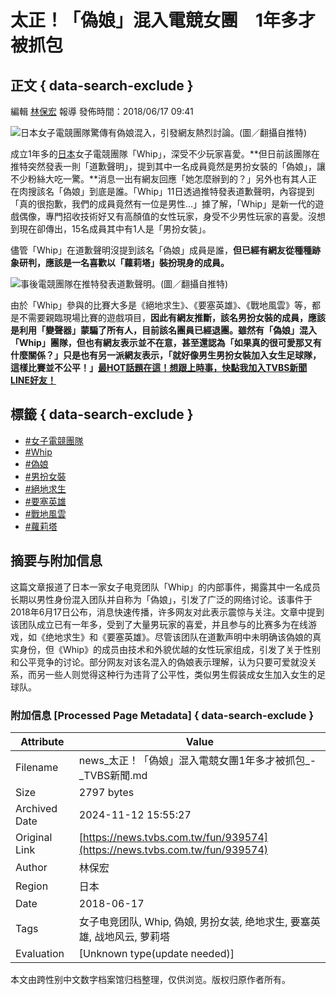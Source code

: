 # 太正！「偽娘」混入電競女團　1年多才被抓包

## 正文 { data-search-exclude }


編輯 [林保宏](https://news.tvbs.com.tw/news/searchresult/news?search_text=林保宏) 報導 發佈時間：2018/06/17 09:41

![日本女子電競團隊驚傳有偽娘混入，引發網友熱烈討論。(圖／翻攝自推特)](https://cc.tvbs.com.tw/img/upload/2018/06/17/20180617093811-926c4faf.jpg)

成立1年多的[日本](https://news.tvbs.com.tw/news/searchresult/日本/news?from=autotag)女子電競團隊「Whip」，深受不少玩家喜愛。**但日前該團隊在推特突然發表一則「道歉聲明」，提到其中一名成員竟然是男扮女裝的「偽娘」，讓不少粉絲大吃一驚。**消息一出有網友回應「她怎麼辦到的？」另外也有其人正在肉搜該名「偽娘」到底是誰。「Whip」11日透過推特發表道歉聲明，內容提到「真的很抱歉，我們的成員竟然有一位是男性…」據了解，「Whip」是新一代的遊戲偶像，專門招收技術好又有高顏值的女性玩家，身受不少男性玩家的喜愛。沒想到現在卻傳出，15名成員其中有1人是「男扮女裝」。

儘管「Whip」在道歉聲明沒提到該名「偽娘」成員是誰，**但已經有網友從種種跡象研判，應該是一名喜歡以「蘿莉塔」裝扮現身的成員。**

![事後電競團隊在推特發表道歉聲明。(圖／翻攝自推特)](https://cc.tvbs.com.tw/img/upload/2017/11/09/20171109193947-11b8e8d3.png)

由於「Whip」參與的比賽大多是《絕地求生》、《要塞英雄》、《戰地風雲》等，都是不需要親臨現場比賽的遊戲項目，**因此有網友推斷，該名男扮女裝的成員，應該是利用「變聲器」蒙騙了所有人，目前該名團員已經退團。**雖然有「偽娘」混入「Whip」團隊，但也有網友表示並不在意，甚至還認為「如果真的很可愛那又有什麼關係？」只是也有另一派網友表示，「就好像男生男扮女裝加入女生足球隊，這樣比賽並不公平！」**[最HOT話題在這！想跟上時事，快點我加入TVBS新聞LINE好友！](https://line.me/R/ti/p/%40tvbsnews)**

## 標籤 { data-search-exclude }
- [#女子電競團隊](https://news.tvbs.com.tw/news/searchresult/女子電競團隊/news)
- [#Whip](https://news.tvbs.com.tw/news/searchresult/Whip/news)
- [#偽娘](https://news.tvbs.com.tw/news/searchresult/偽娘/news)
- [#男扮女裝](https://news.tvbs.com.tw/news/searchresult/男扮女裝/news)
- [#絕地求生](https://news.tvbs.com.tw/news/searchresult/絕地求生/news)
- [#要塞英雄](https://news.tvbs.com.tw/news/searchresult/要塞英雄/news)
- [#戰地風雲](https://news.tvbs.com.tw/news/searchresult/戰地風雲/news)
- [#蘿莉塔](https://news.tvbs.com.tw/news/searchresult/蘿莉塔/news)

## 摘要与附加信息

<!-- tcd_abstract -->
这篇文章报道了日本一家女子电竞团队「Whip」的内部事件，揭露其中一名成员长期以男性身份混入团队并自称为「偽娘」，引发了广泛的网络讨论。该事件于2018年6月17日公布，消息快速传播，许多网友对此表示震惊与关注。文章中提到该团队成立已有一年多，受到了大量男玩家的喜爱，并且参与的比赛多为在线游戏，如《绝地求生》和《要塞英雄》。尽管该团队在道歉声明中未明确该偽娘的真实身份，但《Whip》的成员由技术和外貌优越的女性玩家组成，引发了关于性别和公平竞争的讨论。部分网友对该名混入的偽娘表示理解，认为只要可爱就没关系，而另一些人则觉得这种行为违背了公平性，类似男生假装成女生加入女生的足球队。
<!-- tcd_abstract_end -->

### 附加信息 [Processed Page Metadata] { data-search-exclude }

| Attribute       | Value                                  |
|-----------------|----------------------------------------|
| Filename        | news_太正！「偽娘」混入電競女團1年多才被抓包_-_TVBS新聞.md                             |
| Size            | 2797 bytes                           |
| Archived Date   | 2024-11-12 15:55:27                             |
| Original Link   | [https://news.tvbs.com.tw/fun/939574](https://news.tvbs.com.tw/fun/939574)                       |
| Author          | 林保宏                               |
| Region          | 日本                               |
| Date            | 2018-06-17                                 |
| Tags            | 女子电竞团队, Whip, 偽娘, 男扮女装, 绝地求生, 要塞英雄, 战地风云, 萝莉塔                                 |
| Evaluation            | [Unknown type(update needed)]                                 |
<!-- tcd_table_end -->

本文由跨性别中文数字档案馆归档整理，仅供浏览。版权归原作者所有。
